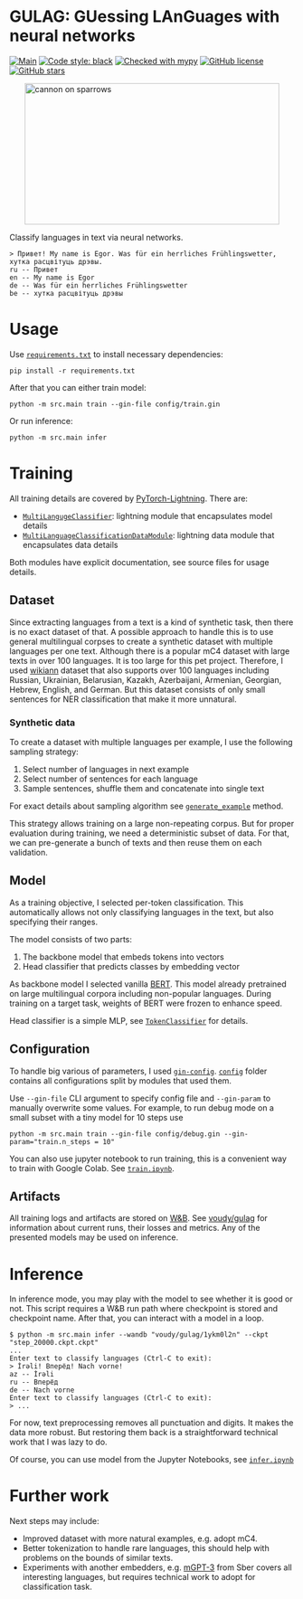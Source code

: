 # GULAG: GUessing LAnGuages with neural networks

[![Main](https://github.com/SpirinEgor/gulag/actions/workflows/main.yaml/badge.svg)](https://github.com/SpirinEgor/gulag/actions/workflows/main.yaml)
[![Code style: black](https://img.shields.io/badge/code%20style-black-000000.svg)](https://github.com/psf/black)
[![Checked with mypy](http://www.mypy-lang.org/static/mypy_badge.svg)](http://mypy-lang.org/)
[![GitHub license](https://img.shields.io/github/license/Naereen/StrapDown.js.svg)](https://github.com/Naereen/StrapDown.js/blob/master/LICENSE)
[![GitHub stars](https://img.shields.io/github/stars/Naereen/StrapDown.js.svg?style=social&label=Star&maxAge=2592000)](https://github.com/SpirinEgor/gulag/stargazers)

<img style="display: block; margin: 0 auto; width: 450px; height: 250px; object-fit: none; object-position: 60% 0;"  src="https://studfile.net/html/42535/100/html_xby5E88jcl.iKpm/htmlconvd-JIAk6X31x1.jpg" alt="cannon on sparrows"/>

Classify languages in text via neural networks.

```
> Привет! My name is Egor. Was für ein herrliches Frühlingswetter, хутка расцвітуць дрэвы.
ru -- Привет
en -- My name is Egor
de -- Was für ein herrliches Frühlingswetter
be -- хутка расцвітуць дрэвы
```

# Usage

Use [`requirements.txt`](./requirements.txt) to install necessary dependencies:
```shell
pip install -r requirements.txt
```

After that you can either train model:
```shell
python -m src.main train --gin-file config/train.gin
```
Or run inference:
```shell
python -m src.main infer
```

# Training

All training details are covered by [PyTorch-Lightning](https://pytorch-lightning.readthedocs.io/en/stable/).
There are:
- [`MultiLangugeClassifier`](./src/model/multilanguage_classifier.py): lightning module that encapsulates model details
- [`MultiLanguageClassificationDataModule`](./src/data/data_module.py): lightning data module that encapsulates data details

Both modules have explicit documentation, see source files for usage details.

## Dataset

Since extracting languages from a text is a kind of synthetic task, then there is no exact dataset of that.
A possible approach to handle this is to use general multilingual corpses to create a synthetic dataset with multiple languages per one text.
Although there is a popular mC4 dataset with large texts in over 100 languages.
It is too large for this pet project.
Therefore, I used [wikiann](https://huggingface.co/datasets/wikiann) dataset that also supports over 100 languages including
Russian, Ukrainian, Belarusian, Kazakh, Azerbaijani, Armenian, Georgian, Hebrew, English, and German.
But this dataset consists of only small sentences for NER classification that make it more unnatural.

### Synthetic data

To create a dataset with multiple languages per example, I use the following sampling strategy:
1. Select number of languages in next example
2. Select number of sentences for each language
3. Sample sentences, shuffle them and concatenate into single text

For exact details about sampling algorithm see [`generate_example`](./src/data/dataset.py) method.

This strategy allows training on a large non-repeating corpus.
But for proper evaluation during training, we need a deterministic subset of data.
For that, we can pre-generate a bunch of texts and then reuse them on each validation.

## Model

As a training objective, I selected per-token classification.
This automatically allows not only classifying languages in the text, but also specifying their ranges.

The model consists of two parts:
1. The backbone model that embeds tokens into vectors
2. Head classifier that predicts classes by embedding vector

As backbone model I selected vanilla [BERT](https://huggingface.co/bert-base-multilingual-cased).
This model already pretrained on large multilingual corpora including non-popular languages.
During training on a target task, weights of BERT were frozen to enhance speed.

Head classifier is a simple MLP, see [`TokenClassifier`](./src/model/token_classifier.py) for details.

## Configuration

To handle big various of parameters, I used [`gin-config`](https://github.com/google/gin-config/).
[`config`](./config) folder contains all configurations split by modules that used them.

Use `--gin-file` CLI argument to specify config file and `--gin-param` to manually overwrite some values.
For example, to run debug mode on a small subset with a tiny model for 10 steps use
```shell
python -m src.main train --gin-file config/debug.gin --gin-param="train.n_steps = 10"
```

You can also use jupyter notebook to run training, this is a convenient way to train with Google Colab.
See [`train.ipynb`](./notebooks/train.ipynb).

## Artifacts

All training logs and artifacts are stored on [W&B](https://wandb.ai/).
See [voudy/gulag](https://wandb.ai/voudy/gulag?workspace=user-voudy) for information about current runs, their losses and metrics.
Any of the presented models may be used on inference.

# Inference

In inference mode, you may play with the model to see whether it is good or not.
This script requires a W&B run path where checkpoint is stored and checkpoint name.
After that, you can interact with a model in a loop.

```shell
$ python -m src.main infer --wandb "voudy/gulag/1ykm0l2n" --ckpt "step_20000.ckpt.ckpt"
...
Enter text to classify languages (Ctrl-C to exit):
> İrəli! Вперёд! Nach vorne!
az -- İrəli
ru -- Вперёд
de -- Nach vorne
Enter text to classify languages (Ctrl-C to exit):
> ...
```

For now, text preprocessing removes all punctuation and digits.
It makes the data more robust.
But restoring them back is a straightforward technical work that I was lazy to do.

Of course, you can use model from the Jupyter Notebooks, see [`infer.ipynb`](./notebooks/infer.ipynb)

# Further work

Next steps may include:
- Improved dataset with more natural examples, e.g. adopt mC4.
- Better tokenization to handle rare languages, this should help with problems on the bounds of similar texts.
- Experiments with another embedders,
e.g. [mGPT-3](https://huggingface.co/sberbank-ai/mGPT) from Sber covers all interesting languages, but requires technical work to adopt for classification task.
